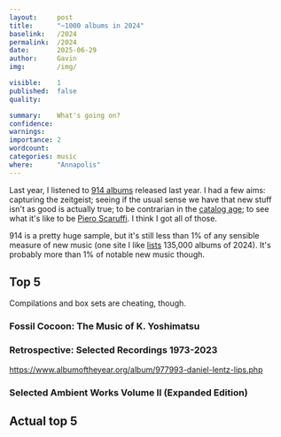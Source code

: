 ```yaml
---
layout:     post
title:      "~1000 albums in 2024"
baselink:   /2024
permalink:  /2024
date:       2025-06-29
author:     Gavin
img:        /img/

visible:    1
published:  false
quality:    

summary:    What's going on?
confidence: 
warnings: 	
importance: 2
wordcount:  
categories: music
where:      "Annapolis"
---
```


Last year, I listened to [914 albums](https://www.albumoftheyear.org/user/gleech/ratings/release-date/17/) released last year. I had a few aims: capturing the zeitgeist; seeing if the usual sense we have that new stuff isn't as good is actually true; to be contrarian in the [catalog age](https://www.infinitescroll.us/p/old-art-is-strangling-new-art); to see what it's like to be [Piero Scaruffi](https://scaruffi.com/cdreview/index.html). I think I got all of those.

914 is a pretty huge sample, but it's still less than 1% of any sensible measure of new music (one site I like [lists](https://www.albumoftheyear.org/2024/releases/?page=2260) 135,000 albums of 2024). It's probably more than 1% of notable new music though.

## Top 5

Compilations and box sets are cheating, though.

### Fossil Cocoon: The Music of K. Yoshimatsu

### Retrospective: Selected Recordings 1973-2023

https://www.albumoftheyear.org/album/977993-daniel-lentz-lips.php

### Selected Ambient Works Volume II (Expanded Edition)


## Actual top 5

